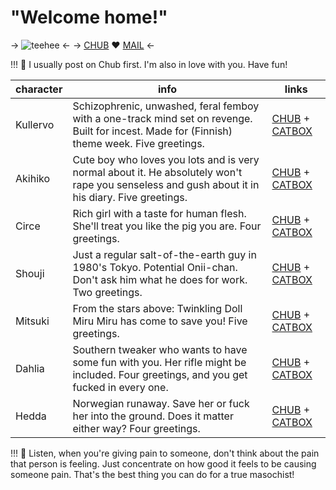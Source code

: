 # "Welcome home!"
-> ![teehee](https://files.catbox.moe/sndrc0.png) <-
-> [CHUB](https://www.chub.ai/users/hypovolemia) ❤️ [MAIL](mailto:rottingprincess@proton.me) <-

!!! 🦷 I usually post on Chub first. I'm also in love with you. Have fun!
	
character | info | links
---------- | ----------- | ------
Kullervo | Schizophrenic, unwashed, feral femboy with a one-track mind set on revenge. Built for incest. Made for (Finnish) theme week. Five greetings. | [CHUB](https://www.chub.ai/characters/hypovolemia/kullervo-2c190c29) + [CATBOX](https://files.catbox.moe/a3cjlu.png)
Akihiko | Cute boy who loves you lots and is very normal about it. He absolutely won't rape you senseless and gush about it in his diary. Five greetings. | [CHUB](https://www.chub.ai/characters/hypovolemia/akihiko-67fe9899) + [CATBOX](https://files.catbox.moe/bibjjh.png)
Circe | Rich girl with a taste for human flesh. She'll treat you like the pig you are. Four greetings. | [CHUB](https://www.chub.ai/characters/hypovolemia/circe-1a4d3f2f) + [CATBOX](https://files.catbox.moe/3txpvn.png)
Shouji | Just a regular salt-of-the-earth guy in 1980's Tokyo. Potential Onii-chan. Don't ask him what he does for work. Two greetings. | [CHUB](https://www.chub.ai/characters/hypovolemia/shouji-077b38ac) + [CATBOX](https://files.catbox.moe/2n6ood.png)
Mitsuki | From the stars above: Twinkling Doll Miru Miru has come to save you! Five greetings. | [CHUB](https://www.chub.ai/characters/hypovolemia/twinkling-doll-miru-miru-ea977bf4) + [CATBOX](https://files.catbox.moe/k8s1oh.png)
Dahlia | Southern tweaker who wants to have some fun with you. Her rifle might be included. Four greetings, and you get fucked in every one. | [CHUB](https://www.chub.ai/characters/hypovolemia/dahlia-79a42855) + [CATBOX](https://files.catbox.moe/2htjok.png)
Hedda | Norwegian runaway. Save her or fuck her into the ground. Does it matter either way? Four greetings. | [CHUB](https://www.chub.ai/characters/hypovolemia/hedda-36054e13) + [CATBOX](https://files.catbox.moe/qjvdk2.png)

!!! 🥩 Listen, when you're giving pain to someone, don't think about the pain that person is feeling. Just concentrate on how good it feels to be causing someone pain. That's the best thing you can do for a true masochist!